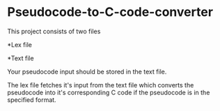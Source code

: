 # Pseudocode-to-C-code-converter
This project consists of two files

 *Lex file
 
 *Text file
 
 Your pseudocode input should be stored in the text file.
 
 The lex file fetches it's input from the text file which converts the pseudocode into it's corresponding C code if the pseudocode is in the specified format.
 
